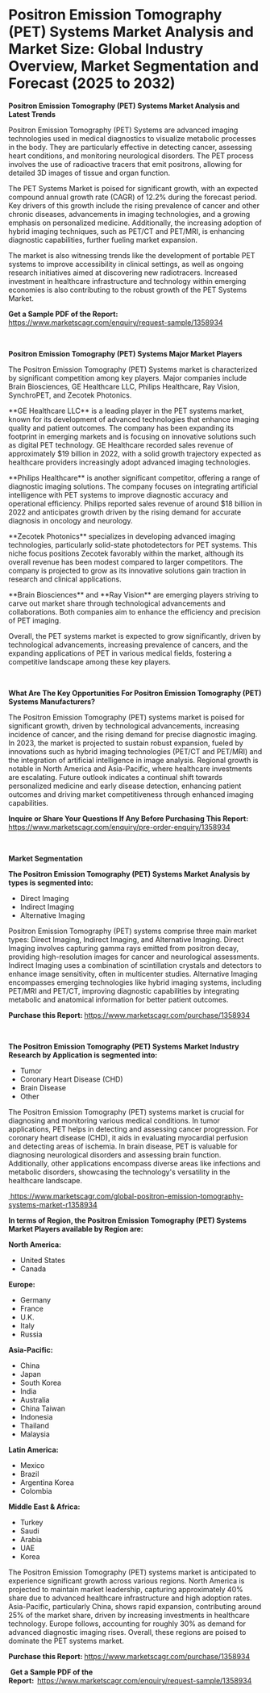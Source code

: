 <p><h1>Positron Emission Tomography (PET) Systems Market Analysis and Market Size: Global Industry Overview, Market Segmentation and Forecast (2025 to 2032)</h1></p><p><strong>Positron Emission Tomography (PET) Systems Market Analysis and Latest Trends</strong></p>
<p><p>Positron Emission Tomography (PET) Systems are advanced imaging technologies used in medical diagnostics to visualize metabolic processes in the body. They are particularly effective in detecting cancer, assessing heart conditions, and monitoring neurological disorders. The PET process involves the use of radioactive tracers that emit positrons, allowing for detailed 3D images of tissue and organ function.</p><p>The PET Systems Market is poised for significant growth, with an expected compound annual growth rate (CAGR) of 12.2% during the forecast period. Key drivers of this growth include the rising prevalence of cancer and other chronic diseases, advancements in imaging technologies, and a growing emphasis on personalized medicine. Additionally, the increasing adoption of hybrid imaging techniques, such as PET/CT and PET/MRI, is enhancing diagnostic capabilities, further fueling market expansion.</p><p>The market is also witnessing trends like the development of portable PET systems to improve accessibility in clinical settings, as well as ongoing research initiatives aimed at discovering new radiotracers. Increased investment in healthcare infrastructure and technology within emerging economies is also contributing to the robust growth of the PET Systems Market.</p></p>
<p><strong>Get a Sample PDF of the Report:&nbsp;</strong> <a href="https://www.marketscagr.com/enquiry/request-sample/1358934?utm_campaign=1126&utm_medium=2&utm_source=Github&utm_content=ia&utm_term=14042025&utm_id=positron-emission-tomography-pet-systems">https://www.marketscagr.com/enquiry/request-sample/1358934</a></p>
<p>&nbsp;</p>
<p><strong>Positron Emission Tomography (PET) Systems Major Market Players</strong></p>
<p><p>The Positron Emission Tomography (PET) Systems market is characterized by significant competition among key players. Major companies include Brain Biosciences, GE Healthcare LLC, Philips Healthcare, Ray Vision, SynchroPET, and Zecotek Photonics.</p><p>**GE Healthcare LLC** is a leading player in the PET systems market, known for its development of advanced technologies that enhance imaging quality and patient outcomes. The company has been expanding its footprint in emerging markets and is focusing on innovative solutions such as digital PET technology. GE Healthcare recorded sales revenue of approximately $19 billion in 2022, with a solid growth trajectory expected as healthcare providers increasingly adopt advanced imaging technologies.</p><p>**Philips Healthcare** is another significant competitor, offering a range of diagnostic imaging solutions. The company focuses on integrating artificial intelligence with PET systems to improve diagnostic accuracy and operational efficiency. Philips reported sales revenue of around $18 billion in 2022 and anticipates growth driven by the rising demand for accurate diagnosis in oncology and neurology.</p><p>**Zecotek Photonics** specializes in developing advanced imaging technologies, particularly solid-state photodetectors for PET systems. This niche focus positions Zecotek favorably within the market, although its overall revenue has been modest compared to larger competitors. The company is projected to grow as its innovative solutions gain traction in research and clinical applications.</p><p>**Brain Biosciences** and **Ray Vision** are emerging players striving to carve out market share through technological advancements and collaborations. Both companies aim to enhance the efficiency and precision of PET imaging.</p><p>Overall, the PET systems market is expected to grow significantly, driven by technological advancements, increasing prevalence of cancers, and the expanding applications of PET in various medical fields, fostering a competitive landscape among these key players.</p></p>
<p>&nbsp;</p>
<p><strong>What Are The Key Opportunities For Positron Emission Tomography (PET) Systems Manufacturers?</strong></p>
<p><p>The Positron Emission Tomography (PET) systems market is poised for significant growth, driven by technological advancements, increasing incidence of cancer, and the rising demand for precise diagnostic imaging. In 2023, the market is projected to sustain robust expansion, fueled by innovations such as hybrid imaging technologies (PET/CT and PET/MRI) and the integration of artificial intelligence in image analysis. Regional growth is notable in North America and Asia-Pacific, where healthcare investments are escalating. Future outlook indicates a continual shift towards personalized medicine and early disease detection, enhancing patient outcomes and driving market competitiveness through enhanced imaging capabilities.</p></p>
<p><strong>Inquire or Share Your Questions If Any Before Purchasing This Report:</strong> <a href="https://www.marketscagr.com/enquiry/pre-order-enquiry/1358934?utm_campaign=1126&utm_medium=2&utm_source=Github&utm_content=ia&utm_term=14042025&utm_id=positron-emission-tomography-pet-systems">https://www.marketscagr.com/enquiry/pre-order-enquiry/1358934</a></p>
<p>&nbsp;</p>
<p><strong>Market Segmentation</strong></p>
<p><strong>The Positron Emission Tomography (PET) Systems Market Analysis by types is segmented into:</strong></p>
<p><ul><li>Direct Imaging</li><li>Indirect Imaging</li><li>Alternative Imaging</li></ul></p>
<p><p>Positron Emission Tomography (PET) systems comprise three main market types: Direct Imaging, Indirect Imaging, and Alternative Imaging. Direct Imaging involves capturing gamma rays emitted from positron decay, providing high-resolution images for cancer and neurological assessments. Indirect Imaging uses a combination of scintillation crystals and detectors to enhance image sensitivity, often in multicenter studies. Alternative Imaging encompasses emerging technologies like hybrid imaging systems, including PET/MRI and PET/CT, improving diagnostic capabilities by integrating metabolic and anatomical information for better patient outcomes.</p></p>
<p><strong>Purchase this Report:&nbsp;</strong><a href="https://www.marketscagr.com/purchase/1358934?utm_campaign=1126&utm_medium=2&utm_source=Github&utm_content=ia&utm_term=14042025&utm_id=positron-emission-tomography-pet-systems">https://www.marketscagr.com/purchase/1358934</a></p>
<p>&nbsp;</p>
<p><strong>The Positron Emission Tomography (PET) Systems Market Industry Research by Application is segmented into:</strong></p>
<p><ul><li>Tumor</li><li>Coronary Heart Disease (CHD)</li><li>Brain Disease</li><li>Other</li></ul></p>
<p><p>The Positron Emission Tomography (PET) systems market is crucial for diagnosing and monitoring various medical conditions. In tumor applications, PET helps in detecting and assessing cancer progression. For coronary heart disease (CHD), it aids in evaluating myocardial perfusion and detecting areas of ischemia. In brain disease, PET is valuable for diagnosing neurological disorders and assessing brain function. Additionally, other applications encompass diverse areas like infections and metabolic disorders, showcasing the technology's versatility in the healthcare landscape.</p></p>
<p><a href="https://www.marketscagr.com/global-positron-emission-tomography-systems-market-r1358934?utm_campaign=1126&utm_medium=2&utm_source=Github&utm_content=ia&utm_term=14042025&utm_id=positron-emission-tomography-pet-systems">&nbsp;https://www.marketscagr.com/global-positron-emission-tomography-systems-market-r1358934</a></p>
<p><strong>In terms of Region, the Positron Emission Tomography (PET) Systems Market Players available by Region are:</strong></p>
<p>
    <p> <strong> North America: </strong>
        <ul>
            <li>United States</li>
            <li>Canada</li>
        </ul>
        </p> 
    <p> <strong> Europe: </strong>
        <ul>
            <li>Germany</li>
            <li>France</li>
            <li>U.K.</li>
            <li>Italy</li>
            <li>Russia</li>
        </ul>
        </p> 
    <p> <strong> Asia-Pacific: </strong>
        <ul>
            <li>China</li>
            <li>Japan</li>
            <li>South Korea</li>
            <li>India</li>
            <li>Australia</li>
            <li>China Taiwan</li>
            <li>Indonesia</li>
            <li>Thailand</li>
            <li>Malaysia</li>
        </ul>
        </p> 
    <p> <strong> Latin America: </strong>
        <ul>
            <li>Mexico</li>
            <li>Brazil</li>
            <li>Argentina Korea</li>
            <li>Colombia</li>
        </ul>
        </p> 
    <p> <strong> Middle East & Africa: </strong>
        <ul>
            <li>Turkey</li>
            <li>Saudi</li>
            <li>Arabia</li>
            <li>UAE</li>
            <li>Korea</li>
        </ul>
    </p>
    </p>
<p><p>The Positron Emission Tomography (PET) systems market is anticipated to experience significant growth across various regions. North America is projected to maintain market leadership, capturing approximately 40% share due to advanced healthcare infrastructure and high adoption rates. Asia-Pacific, particularly China, shows rapid expansion, contributing around 25% of the market share, driven by increasing investments in healthcare technology. Europe follows, accounting for roughly 30% as demand for advanced diagnostic imaging rises. Overall, these regions are poised to dominate the PET systems market.</p></p>
<p><strong>Purchase this Report: </strong><a href="https://www.marketscagr.com/purchase/1358934?utm_campaign=1126&utm_medium=2&utm_source=Github&utm_content=ia&utm_term=14042025&utm_id=positron-emission-tomography-pet-systems">https://www.marketscagr.com/purchase/1358934</a></p>
<p>&nbsp;<strong>Get a Sample PDF of the Report:&nbsp;&nbsp;</strong><a href="https://www.marketscagr.com/enquiry/request-sample/1358934?utm_campaign=1126&utm_medium=2&utm_source=Github&utm_content=ia&utm_term=14042025&utm_id=positron-emission-tomography-pet-systems">https://www.marketscagr.com/enquiry/request-sample/1358934</a></p>
<p><strong></strong></p>
<p><p></p><p></p><p></p></p>